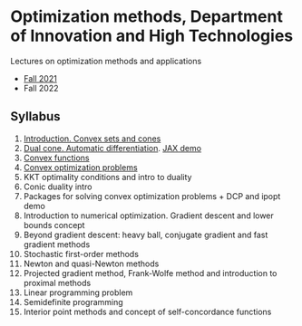 # Optimization methods, Department of Innovation and High Technologies
Lectures on optimization methods and applications

- [Fall 2021](./Fall2021)
- Fall 2022

## Syllabus

1. [Introduction. Convex sets and cones](./Fall2022/01-IntroConvSets/lecture1.pdf)
2. [Dual cone. Automatic differentiation](./Fall2022/02-DualConesAutodiff/lecture2.pdf). [JAX demo](./Fall2022/02-DualConesAutodiff/jax_autodiff_tutorial.ipynb)
3. [Convex functions](./Fall2022/03-ConvexFunc/lecture3.pdf)
4. [Convex optimization problems](./Fall2022/04-ConvexProblem/lecture4.pdf)
4. KKT optimality conditions and intro to duality
5. Conic duality intro
6. Packages for solving convex optimization problems + DCP and ipopt demo
7. Introduction to numerical optimization. Gradient descent and lower bounds concept
8. Beyond gradient descent: heavy ball, conjugate gradient and fast gradient methods
9. Stochastic first-order methods
10. Newton and quasi-Newton methods
11. Projected gradient method, Frank-Wolfe method and introduction to proximal methods
12. Linear programming problem
13. Semidefinite programming
14. Interior point methods and concept of self-concordance functions 
